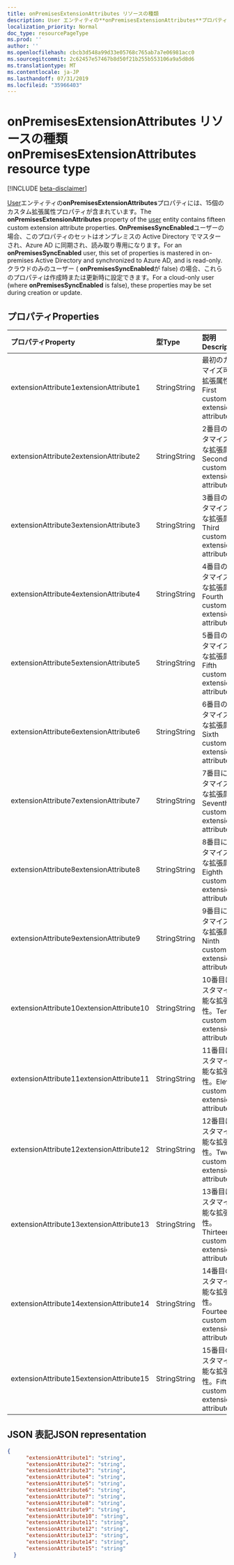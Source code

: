```yaml
---
title: onPremisesExtensionAttributes リソースの種類
description: User エンティティの**onPremisesExtensionAttributes**プロパティには、15個のカスタム拡張属性プロパティが含まれています。 **OnPremisesSyncEnabled**ユーザーの場合、このプロパティのセットはオンプレミスの Active Directory でマスターされ、Azure AD に同期され、読み取り専用になります。 クラウドのみのユーザー ( **onPremisesSyncEnabled**が false) の場合、これらのプロパティは作成時または更新時に設定できます。
localization_priority: Normal
doc_type: resourcePageType
ms.prod: ''
author: ''
ms.openlocfilehash: cbcb3d548a99d33e05768c765ab7a7e06981acc0
ms.sourcegitcommit: 2c62457e57467b8d50f21b255b553106a9a5d8d6
ms.translationtype: MT
ms.contentlocale: ja-JP
ms.lasthandoff: 07/31/2019
ms.locfileid: "35966403"
---
```

# <a name="onpremisesextensionattributes-resource-type"></a><span data-ttu-id="fc233-105">onPremisesExtensionAttributes リソースの種類</span><span class="sxs-lookup"><span data-stu-id="fc233-105">onPremisesExtensionAttributes resource type</span></span>

[!INCLUDE [beta-disclaimer](../../includes/beta-disclaimer.md)]

<span data-ttu-id="fc233-106">[User](user.md)エンティティの**onPremisesExtensionAttributes**プロパティには、15個のカスタム拡張属性プロパティが含まれています。</span><span class="sxs-lookup"><span data-stu-id="fc233-106">The **onPremisesExtensionAttributes** property of the [user](user.md) entity contains fifteen custom extension attribute properties.</span></span> <span data-ttu-id="fc233-107">**OnPremisesSyncEnabled**ユーザーの場合、このプロパティのセットはオンプレミスの Active Directory でマスターされ、Azure AD に同期され、読み取り専用になります。</span><span class="sxs-lookup"><span data-stu-id="fc233-107">For an **onPremisesSyncEnabled** user, this set of properties is mastered in on-premises Active Directory and synchronized to Azure AD, and is read-only.</span></span> <span data-ttu-id="fc233-108">クラウドのみのユーザー ( **onPremisesSyncEnabled**が false) の場合、これらのプロパティは作成時または更新時に設定できます。</span><span class="sxs-lookup"><span data-stu-id="fc233-108">For a cloud-only user (where **onPremisesSyncEnabled** is false), these properties may be set during creation or update.</span></span>


## <a name="properties"></a><span data-ttu-id="fc233-109">プロパティ</span><span class="sxs-lookup"><span data-stu-id="fc233-109">Properties</span></span>
| <span data-ttu-id="fc233-110">プロパティ</span><span class="sxs-lookup"><span data-stu-id="fc233-110">Property</span></span>     | <span data-ttu-id="fc233-111">型</span><span class="sxs-lookup"><span data-stu-id="fc233-111">Type</span></span>   |<span data-ttu-id="fc233-112">説明</span><span class="sxs-lookup"><span data-stu-id="fc233-112">Description</span></span>|
|:---------------|:--------|:----------|
|<span data-ttu-id="fc233-113">extensionAttribute1</span><span class="sxs-lookup"><span data-stu-id="fc233-113">extensionAttribute1</span></span>|<span data-ttu-id="fc233-114">String</span><span class="sxs-lookup"><span data-stu-id="fc233-114">String</span></span>| <span data-ttu-id="fc233-115">最初のカスタマイズ可能な拡張属性。</span><span class="sxs-lookup"><span data-stu-id="fc233-115">First customizable extension attribute.</span></span> |
|<span data-ttu-id="fc233-116">extensionAttribute2</span><span class="sxs-lookup"><span data-stu-id="fc233-116">extensionAttribute2</span></span>|<span data-ttu-id="fc233-117">String</span><span class="sxs-lookup"><span data-stu-id="fc233-117">String</span></span>| <span data-ttu-id="fc233-118">2番目のカスタマイズ可能な拡張属性。</span><span class="sxs-lookup"><span data-stu-id="fc233-118">Second customizable extension attribute.</span></span> |
|<span data-ttu-id="fc233-119">extensionAttribute3</span><span class="sxs-lookup"><span data-stu-id="fc233-119">extensionAttribute3</span></span>|<span data-ttu-id="fc233-120">String</span><span class="sxs-lookup"><span data-stu-id="fc233-120">String</span></span>| <span data-ttu-id="fc233-121">3番目のカスタマイズ可能な拡張属性。</span><span class="sxs-lookup"><span data-stu-id="fc233-121">Third customizable extension attribute.</span></span> |
|<span data-ttu-id="fc233-122">extensionAttribute4</span><span class="sxs-lookup"><span data-stu-id="fc233-122">extensionAttribute4</span></span>|<span data-ttu-id="fc233-123">String</span><span class="sxs-lookup"><span data-stu-id="fc233-123">String</span></span>| <span data-ttu-id="fc233-124">4番目のカスタマイズ可能な拡張属性。</span><span class="sxs-lookup"><span data-stu-id="fc233-124">Fourth customizable extension attribute.</span></span> |
|<span data-ttu-id="fc233-125">extensionAttribute5</span><span class="sxs-lookup"><span data-stu-id="fc233-125">extensionAttribute5</span></span>|<span data-ttu-id="fc233-126">String</span><span class="sxs-lookup"><span data-stu-id="fc233-126">String</span></span>| <span data-ttu-id="fc233-127">5番目のカスタマイズ可能な拡張属性。</span><span class="sxs-lookup"><span data-stu-id="fc233-127">Fifth customizable extension attribute.</span></span> |
|<span data-ttu-id="fc233-128">extensionAttribute6</span><span class="sxs-lookup"><span data-stu-id="fc233-128">extensionAttribute6</span></span>|<span data-ttu-id="fc233-129">String</span><span class="sxs-lookup"><span data-stu-id="fc233-129">String</span></span>| <span data-ttu-id="fc233-130">6番目のカスタマイズ可能な拡張属性。</span><span class="sxs-lookup"><span data-stu-id="fc233-130">Sixth customizable extension attribute.</span></span> |
|<span data-ttu-id="fc233-131">extensionAttribute7</span><span class="sxs-lookup"><span data-stu-id="fc233-131">extensionAttribute7</span></span>|<span data-ttu-id="fc233-132">String</span><span class="sxs-lookup"><span data-stu-id="fc233-132">String</span></span>| <span data-ttu-id="fc233-133">7番目にカスタマイズ可能な拡張属性。</span><span class="sxs-lookup"><span data-stu-id="fc233-133">Seventh customizable extension attribute.</span></span> |
|<span data-ttu-id="fc233-134">extensionAttribute8</span><span class="sxs-lookup"><span data-stu-id="fc233-134">extensionAttribute8</span></span>|<span data-ttu-id="fc233-135">String</span><span class="sxs-lookup"><span data-stu-id="fc233-135">String</span></span>| <span data-ttu-id="fc233-136">8番目にカスタマイズ可能な拡張属性。</span><span class="sxs-lookup"><span data-stu-id="fc233-136">Eighth customizable extension attribute.</span></span> |
|<span data-ttu-id="fc233-137">extensionAttribute9</span><span class="sxs-lookup"><span data-stu-id="fc233-137">extensionAttribute9</span></span>|<span data-ttu-id="fc233-138">String</span><span class="sxs-lookup"><span data-stu-id="fc233-138">String</span></span>| <span data-ttu-id="fc233-139">9番目にカスタマイズ可能な拡張属性。</span><span class="sxs-lookup"><span data-stu-id="fc233-139">Ninth customizable extension attribute.</span></span> |
|<span data-ttu-id="fc233-140">extensionAttribute10</span><span class="sxs-lookup"><span data-stu-id="fc233-140">extensionAttribute10</span></span>|<span data-ttu-id="fc233-141">String</span><span class="sxs-lookup"><span data-stu-id="fc233-141">String</span></span>| <span data-ttu-id="fc233-142">10番目にカスタマイズ可能な拡張属性。</span><span class="sxs-lookup"><span data-stu-id="fc233-142">Tenth customizable extension attribute.</span></span> |
|<span data-ttu-id="fc233-143">extensionAttribute11</span><span class="sxs-lookup"><span data-stu-id="fc233-143">extensionAttribute11</span></span>|<span data-ttu-id="fc233-144">String</span><span class="sxs-lookup"><span data-stu-id="fc233-144">String</span></span>| <span data-ttu-id="fc233-145">11番目にカスタマイズ可能な拡張属性。</span><span class="sxs-lookup"><span data-stu-id="fc233-145">Eleventh customizable extension attribute.</span></span> |
|<span data-ttu-id="fc233-146">extensionAttribute12</span><span class="sxs-lookup"><span data-stu-id="fc233-146">extensionAttribute12</span></span>|<span data-ttu-id="fc233-147">String</span><span class="sxs-lookup"><span data-stu-id="fc233-147">String</span></span>| <span data-ttu-id="fc233-148">12番目にカスタマイズ可能な拡張属性。</span><span class="sxs-lookup"><span data-stu-id="fc233-148">Twelfth customizable extension attribute.</span></span> |
|<span data-ttu-id="fc233-149">extensionAttribute13</span><span class="sxs-lookup"><span data-stu-id="fc233-149">extensionAttribute13</span></span>|<span data-ttu-id="fc233-150">String</span><span class="sxs-lookup"><span data-stu-id="fc233-150">String</span></span>| <span data-ttu-id="fc233-151">13番目にカスタマイズ可能な拡張属性。</span><span class="sxs-lookup"><span data-stu-id="fc233-151">Thirteenth customizable extension attribute.</span></span> |
|<span data-ttu-id="fc233-152">extensionAttribute14</span><span class="sxs-lookup"><span data-stu-id="fc233-152">extensionAttribute14</span></span>|<span data-ttu-id="fc233-153">String</span><span class="sxs-lookup"><span data-stu-id="fc233-153">String</span></span>| <span data-ttu-id="fc233-154">14番目のカスタマイズ可能な拡張属性。</span><span class="sxs-lookup"><span data-stu-id="fc233-154">Fourteenth customizable extension attribute.</span></span> |
|<span data-ttu-id="fc233-155">extensionAttribute15</span><span class="sxs-lookup"><span data-stu-id="fc233-155">extensionAttribute15</span></span>|<span data-ttu-id="fc233-156">String</span><span class="sxs-lookup"><span data-stu-id="fc233-156">String</span></span>| <span data-ttu-id="fc233-157">15番目のカスタマイズ可能な拡張属性。</span><span class="sxs-lookup"><span data-stu-id="fc233-157">Fifteenth customizable extension attribute.</span></span> |

## <a name="json-representation"></a><span data-ttu-id="fc233-158">JSON 表記</span><span class="sxs-lookup"><span data-stu-id="fc233-158">JSON representation</span></span>

<!-- {
  "blockType": "resource",
  "optionalProperties": [

  ],
  "@odata.type": "microsoft.graph.onPremisesExtensionAttributes"
}-->


```json
{
      "extensionAttribute1": "string",
      "extensionAttribute2": "string",
      "extensionAttribute3": "string",
      "extensionAttribute4": "string",
      "extensionAttribute5": "string",
      "extensionAttribute6": "string",
      "extensionAttribute7": "string",
      "extensionAttribute8": "string",
      "extensionAttribute9": "string",
      "extensionAttribute10": "string",
      "extensionAttribute11": "string",
      "extensionAttribute12": "string",
      "extensionAttribute13": "string",
      "extensionAttribute14": "string",
      "extensionAttribute15": "string"
  }

```


<!-- uuid: 8fcb5dbc-d5aa-4681-8e31-b001d5168d79
2015-10-25 14:57:30 UTC -->
<!--
{
  "type": "#page.annotation",
  "description": "onPremisesExtensionAttributes resource",
  "keywords": "",
  "section": "documentation",
  "tocPath": "",
  "suppressions": []
}
-->
